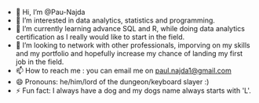 - 👋 Hi, I’m @Pau-Najda
- 👀 I’m interested in data analytics, statistics and programming. 
- 🌱 I’m currently learning advance SQL and R, while doing data analytics certification as I really would like to start in the field. 
- 💞️ I’m looking to network with other professionals, imporving on my skills and my portfolio and hopefully increase my chance of landing my first job in the field.
- 📫 How to reach me : you can email me on paul.najda1@gmail.com
- 😄 Pronouns: he/him/lord of the dungeon/keyboard slayer :)
- ⚡ Fun fact: I always have a dog and my dogs name always starts with 'L'.
